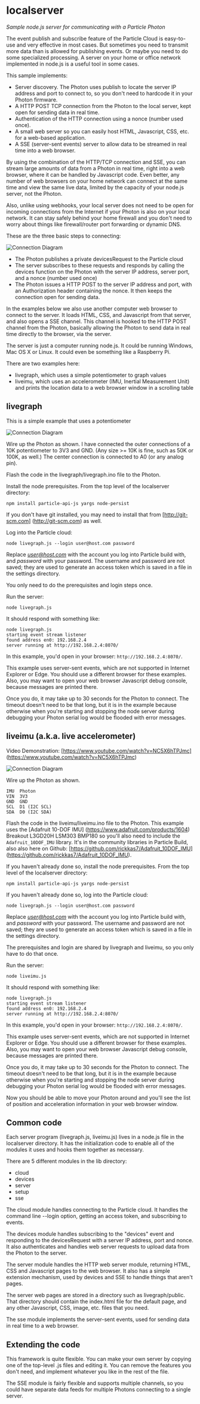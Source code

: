 # localserver
*Sample node.js server for communicating with a Particle Photon*

The event publish and subscribe feature of the Particle Cloud is easy-to-use and very effective in most cases. But sometimes you need to transmit more data than is allowed for publishing events. Or maybe you need to do some specialized processing. A server on your home or office network implemented in node.js is a useful tool in some cases.

This sample implements:

* Server discovery. The Photon uses publish to locate the server IP address and port to connect to, so you don't need to hardcode it in your Photon firmware.
* A HTTP POST TCP connection from the Photon to the local server, kept open for sending data in real time.
* Authentication of the HTTP connection using a nonce (number used once).
* A small web server so you can easily host HTML, Javascript, CSS, etc. for a web-based application.
* A SSE (server-sent events) server to allow data to be streamed in real time into a web browser.

By using the combination of the HTTP/TCP connection and SSE, you can stream large amounts of data from a Photon in real time, right into a web browser, where it can be handled by Javascript code. Even better, any number of web browsers on your home network can connect at the same time and view the same live data, limited by the capacity of your node.js server, not the Photon. 

Also, unlike using webhooks, your local server does not need to be open for incoming connections from the Internet if your Photon is also on your local network. It can stay safely behind your home firewall and you don't need to worry about things like firewall/router port forwarding or dynamic DNS.

These are the three basic steps to connecting:

![Connection Diagram](diagram.jpg)

* The Photon publishes a private devicesRequest to the Particle cloud
* The server subscribes to these requests and responds by calling the devices function on the Photon with the server IP address, server port, and a nonce (number used once)
* The Photon issues a HTTP POST to the server IP address and port, with an Authorization header containing the nonce. It then keeps the connection open for sending data.

In the examples below we also use another computer web browser to connect to the server. It loads HTML, CSS, and Javascript from that server, and also opens a SSE channel. This channel is hooked to the HTTP POST channel from the Photon, basically allowing the Photon to send data in real time directly to the browser, via the server.

The server is just a computer running node.js. It could be running Windows, Mac OS X or Linux. It could even be something like a Raspberry Pi.

There are two examples here: 

* livegraph, which uses a simple potentiometer to graph values
* liveimu, which uses an accelerometer (IMU, Inertial Measurement Unit) and prints the location data to a web browser window in a scrolling table


## livegraph

This is a simple example that uses a potentiometer 

![Connection Diagram](bread_graph.jpg)

Wire up the Photon as shown. I have connected the outer connections of a 10K potentiometer to 3V3 and GND. (Any size >= 10K is fine, such as 50K or 100K, as well.) The center connection is connected to A0 (or any analog pin).

Flash the code in the livegraph/livegraph.ino file to the Photon.

Install the node prerequisites. From the top level of the localserver directory:

```
npm install particle-api-js yargs node-persist
```

If you don't have git installed, you may need to install that from [http://git-scm.com] (http://git-scm.com) as well.

Log into the Particle cloud:

```
node livegraph.js --login user@host.com password
```

Replace *user@host.com* with the account you log into Particle build with, and *password* with your password. The username and password are not saved; they are used to generate an access token which is saved in a file in the settings directory. 

You only need to do the prerequisites and login steps once.

Run the server:

```
node livegraph.js
```

It should respond with something like:

```
node livegraph.js
starting event stream listener
found address en0: 192.168.2.4
server running at http://192.168.2.4:8070/
```

In this example, you'd open in your browser: `http://192.168.2.4:8070/`. 

This example uses server-sent events, which are not supported in Internet Explorer or Edge. You should use a different browser for these examples. Also, you may want to open your web browser Javascript debug console, because messages are printed there.

Once you do, it may take up to 30 seconds for the Photon to connect. The timeout doesn't need to be that long, but it is in the example because otherwise when you're starting and stopping the node server during debugging your Photon serial log would be flooded with error messages.


## liveimu (a.k.a. live accelerometer)

Video Demonstration: 
[https://www.youtube.com/watch?v=NC5X6hTPJmc] (https://www.youtube.com/watch?v=NC5X6hTPJmc)

![Connection Diagram](bread_imu.jpg)

Wire up the Photon as shown. 

```
IMU  Photon
VIN  3V3
GND  GND
SCL  D1 (I2C SCL)
SDA  D0 (I2C SDA)
```

Flash the code in the liveimu/liveimu.ino file to the Photon. This example uses the [Adafruit 10-DOF IMU] (https://www.adafruit.com/products/1604) Breakout L3GD20H LSM303 BMP180 so you'll also need to include the `Adafruit_10DOF_IMU` library. It's in the community libraries in Particle Build, also also here on Github: [https://github.com/rickkas7/Adafruit_10DOF_IMU] (https://github.com/rickkas7/Adafruit_10DOF_IMU).

If you haven't already done so, install the node prerequisites. From the top level of the localserver directory:

```
npm install particle-api-js yargs node-persist
```

If you haven't already done so, log into the Particle cloud:

```
node livegraph.js --login user@host.com password
```

Replace *user@host.com* with the account you log into Particle build with, and *password* with your password. The username and password are not saved; they are used to generate an access token which is saved in a file in the settings directory.

The prerequisites and login are shared by livegraph and liveimu, so you only have to do that once.

Run the server:

```
node liveimu.js
```

It should respond with something like:

```
node livegraph.js
starting event stream listener
found address en0: 192.168.2.4
server running at http://192.168.2.4:8070/
```

In this example, you'd open in your browser: `http://192.168.2.4:8070/`.

This example uses server-sent events, which are not supported in Internet Explorer or Edge. You should use a different browser for these examples. Also, you may want to open your web browser Javascript debug console, because messages are printed there.

Once you do, it may take up to 30 seconds for the Photon to connect. The timeout doesn't need to be that long, but it is in the example because otherwise when you're starting and stopping the node server during debugging your Photon serial log would be flooded with error messages.

Now you should be able to move your Photon around and you'll see the list of position and acceleration information in your web browser window.

## Common code

Each server program (livegraph.js, liveimu.js) lives in a node.js file in the localserver directory. It has the initialization code to enable all of the modules it uses and hooks them together as necessary.

There are 5 different modules in the lib directory:

* cloud
* devices
* server
* setup
* sse

The cloud module handles connecting to the Particle cloud. It handles the command line --login option, getting an access token, and subscribing to events.

The devices module handles subscribing to the "devices" event and responding to the devicesRequest with a server IP address, port and nonce. It also authenticates and handles web server requests to upload data from the Photon to the server.

The server module handles the HTTP web server module, returning HTML, CSS and Javascript pages to the web browser. It also has a simple extension mechanism, used by devices and SSE to handle things that aren't pages. 

The server web pages are stored in a directory such as livegraph/public. That directory should contain the index.html file for the default page, and any other Javascript, CSS, image, etc. files that you need.

The sse module implements the server-sent events, used for sending data in real time to a web browser.


## Extending the code

This framework is quite flexible. You can make your own server by copying one of the top-level .js files and editing it. You can remove the features you don't need, and implement whatever you like in the rest of the file. 

The SSE module is fairly flexible and supports multiple channels, so you could have separate data feeds for multiple Photons connecting to a single server.

